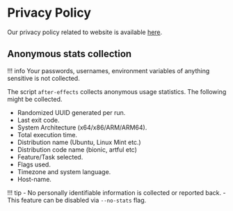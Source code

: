 # Privacy Policy
Our privacy policy related to website is available [here](https://prasadt.com/privacy-policy).

## Anonymous stats collection

!!! info
    Your passwords, usernames, environment variables of anything sensitive is not collected.

The script `after-effects` collects anonymous usage statistics. The following might be collected.

- Randomized UUID generated per run.
- Last exit code.
- System Architecture (x64/x86/ARM/ARM64).
- Total execution time.
- Distribution name (Ubuntu, Linux Mint etc.)
- Distribution code name (bionic, artful etc)
- Feature/Task selected.
- Flags used.
- Timezone and system language.
- Host-name.

!!! tip
    - No personally identifiable information is collected or reported back.
    - This feature can be disabled via `--no-stats` flag.
